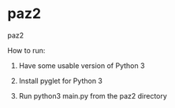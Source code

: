 # paz2
paz2 

How to run:

1. Have some usable version of Python 3

2. Install pyglet for Python 3

3. Run python3 main.py from the paz2 directory

